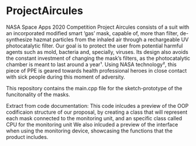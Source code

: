 # ProjectAircules
NASA Space Apps 2020 Competition
Project Aircules consists of a suit with an incorporated modified smart ‘gas’ mask,
capable of, more than filter, de-synthesize hazmat particles from the inhaled air through a rechargeable UV photocatalytic filter. 
Our goal is to protect the user from potential harmful agents such as mold, bacteria and, specially, viruses. 
Its design also avoids the constant investment of changing the mask’s filters,
as the photocatalytic chamber is meant to last around a year¹. Using NASA technology², 
this piece of PPE is geared towards health professional heroes in close contact with sick people during this moment of adversity. 

This repository contains the main.cpp file for the sketch-prototype of the funcitonality of the masks.

Extract from code documentation: 
This code inlcudes a preview of the OOP codificaion structure of 
our proposal, by creating a class that will represent
each mask connected to the monitoring unit, and an specific
class called CPU for the monitoring unit
We also inlcuded a preview of the interface when using 
the monitoring device, showcasing the functions that the 
product includes.
